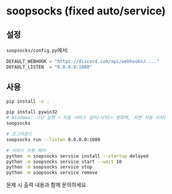 # soopsocks (fixed auto/service)

## 설정
`soopsocks/config.py`에서:
```python
DEFAULT_WEBHOOK = "https://discord.com/api/webhooks/...."
DEFAULT_LISTEN  = "0.0.0.0:1080"
```

## 사용
```bash
pip install -e .

pip install pywin32
# Windows: 그냥 실행 → 자동 서비스 설치/시작(+ 방화벽, 지연 자동 시작)
soopsocks

# 포그라운드
soopsocks run --listen 0.0.0.0:1080

# 서비스 수동 제어
python -m soopsocks service install --startup delayed
python -m soopsocks service start --wait 10
python -m soopsocks service stop
python -m soopsocks service remove
```

문제 시 출력 내용과 함께 문의하세요.
